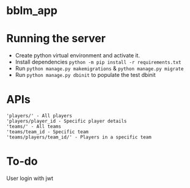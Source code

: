 # bblm_app

# Running the server

- Create python virtual environment and activate it.
- Install dependencies `python -m pip install -r requirements.txt`
- Run `python manage.py makemigrations` & `python manage.py migrate`
- Run `python manage.py dbinit` to populate the test dbinit

# APIs
    'players/' - All players
    'players/player_id - Specific player details
    'teams/' - All teams
    'teams/team_id - Specific team
    'teams/players/team_id/' - Players in a specific team

# To-do
User login with jwt

